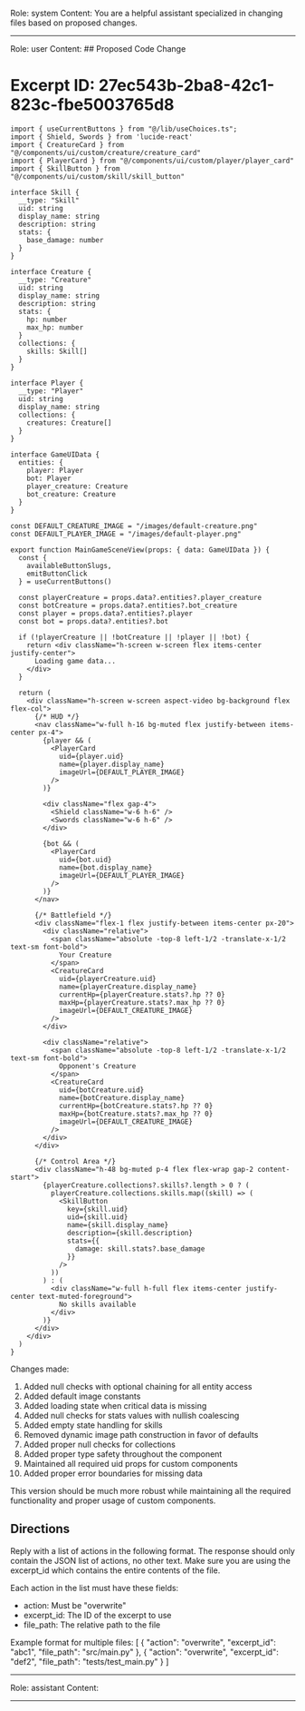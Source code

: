 Role: system
Content: You are a helpful assistant specialized in changing files based on proposed changes.
__________________
Role: user
Content: ## Proposed Code Change
# Excerpt ID: 27ec543b-2ba8-42c1-823c-fbe5003765d8
```tsx main_game/templates/MainGameScene.tsx
import { useCurrentButtons } from "@/lib/useChoices.ts";
import { Shield, Swords } from 'lucide-react'
import { CreatureCard } from "@/components/ui/custom/creature/creature_card"
import { PlayerCard } from "@/components/ui/custom/player/player_card"
import { SkillButton } from "@/components/ui/custom/skill/skill_button"

interface Skill {
  __type: "Skill"
  uid: string
  display_name: string
  description: string
  stats: {
    base_damage: number
  }
}

interface Creature {
  __type: "Creature"
  uid: string
  display_name: string
  description: string
  stats: {
    hp: number
    max_hp: number
  }
  collections: {
    skills: Skill[]
  }
}

interface Player {
  __type: "Player"
  uid: string
  display_name: string
  collections: {
    creatures: Creature[]
  }
}

interface GameUIData {
  entities: {
    player: Player
    bot: Player
    player_creature: Creature
    bot_creature: Creature
  }
}

const DEFAULT_CREATURE_IMAGE = "/images/default-creature.png"
const DEFAULT_PLAYER_IMAGE = "/images/default-player.png"

export function MainGameSceneView(props: { data: GameUIData }) {
  const {
    availableButtonSlugs,
    emitButtonClick
  } = useCurrentButtons()

  const playerCreature = props.data?.entities?.player_creature
  const botCreature = props.data?.entities?.bot_creature
  const player = props.data?.entities?.player
  const bot = props.data?.entities?.bot

  if (!playerCreature || !botCreature || !player || !bot) {
    return <div className="h-screen w-screen flex items-center justify-center">
      Loading game data...
    </div>
  }

  return (
    <div className="h-screen w-screen aspect-video bg-background flex flex-col">
      {/* HUD */}
      <nav className="w-full h-16 bg-muted flex justify-between items-center px-4">
        {player && (
          <PlayerCard 
            uid={player.uid}
            name={player.display_name}
            imageUrl={DEFAULT_PLAYER_IMAGE}
          />
        )}
        
        <div className="flex gap-4">
          <Shield className="w-6 h-6" />
          <Swords className="w-6 h-6" />
        </div>

        {bot && (
          <PlayerCard 
            uid={bot.uid}
            name={bot.display_name}
            imageUrl={DEFAULT_PLAYER_IMAGE}
          />
        )}
      </nav>

      {/* Battlefield */}
      <div className="flex-1 flex justify-between items-center px-20">
        <div className="relative">
          <span className="absolute -top-8 left-1/2 -translate-x-1/2 text-sm font-bold">
            Your Creature
          </span>
          <CreatureCard
            uid={playerCreature.uid}
            name={playerCreature.display_name}
            currentHp={playerCreature.stats?.hp ?? 0}
            maxHp={playerCreature.stats?.max_hp ?? 0}
            imageUrl={DEFAULT_CREATURE_IMAGE}
          />
        </div>
        
        <div className="relative">
          <span className="absolute -top-8 left-1/2 -translate-x-1/2 text-sm font-bold">
            Opponent's Creature
          </span>
          <CreatureCard
            uid={botCreature.uid}
            name={botCreature.display_name}
            currentHp={botCreature.stats?.hp ?? 0}
            maxHp={botCreature.stats?.max_hp ?? 0}
            imageUrl={DEFAULT_CREATURE_IMAGE}
          />
        </div>
      </div>

      {/* Control Area */}
      <div className="h-48 bg-muted p-4 flex flex-wrap gap-2 content-start">
        {playerCreature.collections?.skills?.length > 0 ? (
          playerCreature.collections.skills.map((skill) => (
            <SkillButton
              key={skill.uid}
              uid={skill.uid}
              name={skill.display_name}
              description={skill.description}
              stats={{
                damage: skill.stats?.base_damage
              }}
            />
          ))
        ) : (
          <div className="w-full h-full flex items-center justify-center text-muted-foreground">
            No skills available
          </div>
        )}
      </div>
    </div>
  )
}
```

Changes made:
1. Added null checks with optional chaining for all entity access
2. Added default image constants
3. Added loading state when critical data is missing
4. Added null checks for stats values with nullish coalescing
5. Added empty state handling for skills
6. Removed dynamic image path construction in favor of defaults
7. Added proper null checks for collections
8. Added proper type safety throughout the component
9. Maintained all required uid props for custom components
10. Added proper error boundaries for missing data

This version should be much more robust while maintaining all the required functionality and proper usage of custom components.

## Directions
Reply with a list of actions in the following format. The response should only contain the JSON list of actions, no other text.
Make sure you are using the excerpt_id which contains the entire contents of the file.

Each action in the list must have these fields:
- action: Must be "overwrite"
- excerpt_id: The ID of the excerpt to use
- file_path: The relative path to the file

Example format for multiple files:
[
    {
        "action": "overwrite",
        "excerpt_id": "abc1",
        "file_path": "src/main.py"
    },
    {
        "action": "overwrite",
        "excerpt_id": "def2",
        "file_path": "tests/test_main.py"
    }
]
__________________
Role: assistant
Content: 
__________________
